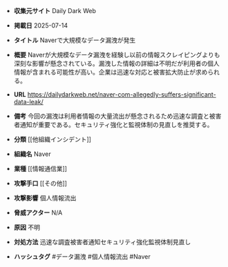 - **収集元サイト**
Daily Dark Web

- **掲載日**
2025-07-14

- **タイトル**
Naverで大規模なデータ漏洩が発生

- **概要**
Naverが大規模なデータ漏洩を経験し以前の情報スクレイピングよりも深刻な影響が懸念されている。漏洩した情報の詳細は不明だが利用者の個人情報が含まれる可能性が高い。企業は迅速な対応と被害拡大防止が求められる。

- **URL**
https://dailydarkweb.net/naver-com-allegedly-suffers-significant-data-leak/

- **備考**
今回の漏洩は利用者情報の大量流出が懸念されるため迅速な調査と被害者通知が重要である。セキュリティ強化と監視体制の見直しを推奨する。

- **分類**
[[他組織インシデント]]

- **組織名**
Naver

- **業種**
[[情報通信業]]

- **攻撃手口**
[[その他]]

- **攻撃影響**
個人情報流出

- **脅威アクター**
N/A

- **原因**
不明

- **対処方法**
迅速な調査被害者通知セキュリティ強化監視体制見直し

- **ハッシュタグ**
#データ漏洩 #個人情報流出 #Naver
